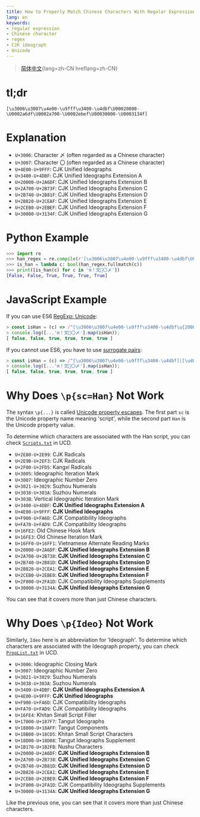 ```yaml
---
title: How to Properly Match Chinese Characters With Regular Expression
lang: en
keywords:
- regular expression
- Chinese character
- regex
- CJK ideograph
- Unicode
---
```


> [简体中文](zh-CN/){lang=zh-CN hreflang=zh-CN}

# tl;dr

```
[\u3006\u3007\u4e00-\u9fff\u3400-\u4dbf\U00020000-\U0002a6df\U0002a700-\U0002ebef\U00030000-\U0003134f]
```

# Explanation

- `U+3006`: Character 〆 (often regarded as a Chinese character)
- `U+3007`: Character 〇 (often regarded as a Chinese character)
- `U+4E00-U+9FFF`: CJK Unified Ideographs
- `U+3400-U+4DBF`: CJK Unified Ideographs Extension A
- `U+20000-U+2A6DF`: CJK Unified Ideographs Extension B
- `U+2A700-U+2B73F`: CJK Unified Ideographs Extension C
- `U+2B740-U+2B81F`: CJK Unified Ideographs Extension D
- `U+2B820-U+2CEAF`: CJK Unified Ideographs Extension E
- `U+2CEB0-U+2EBEF`: CJK Unified Ideographs Extension F
- `U+30000-U+3134F`: CJK Unified Ideographs Extension G

# Python Example

```python
>>> import re
>>> han_regex = re.compile(r'[\u3006\u3007\u4e00-\u9fff\u3400-\u4dbf\U00020000-\U0002a6df\U0002a700-\U0002ebef\U00030000-\U0003134f]')
>>> is_han = lambda c: bool(han_regex.fullmatch(c))
>>> print([is_han(c) for c in 'm！文𦫖〇〆'])
[False, False, True, True, True, True]
```

# JavaScript Example

If you can use ES6 [RegExp: Unicode](https://caniuse.com/mdn-javascript_builtins_regexp_unicode):

```javascript
> const isHan = (c) => /^[\u3006\u3007\u4e00-\u9fff\u3400-\u4dbf\u{20000}-\u{2a6df}\u{2a700}-\u{2ebef}\u{30000}-\u{3134f}]$/u.test(c);
> console.log([...'m！文𦫖〇〆'].map(isHan));
[ false, false, true, true, true, true ]
```

If you cannot use ES6, you have to use [surrogate pairs](http://russellcottrell.com/greek/utilities/SurrogatePairCalculator.htm):

```javascript
> const isHan = (c) => /^[\u3006\u3007\u4e00-\u9fff\u3400-\u4dbf]|[\ud840-\ud868\ud86a-\ud879\ud880-\ud883][\udc00-\udfff]|\ud869[\udc00-\udedf\udf00-\udfff]|\ud87a[\udc00-\udfef]|\ud884[\udc00-\udf4f]$/.test(c);
> console.log([...'m！文𦫖〇〆'].map(isHan));
[ false, false, true, true, true, true ]
```

# Why Does `\p{sc=Han}` Not Work

The syntax `\p{...}` is called [Unicode property escapes](https://tc39.es/proposal-regexp-unicode-property-escapes/). The first part `sc` is the Unicode property name meaning 'script', while the second part `Han` is the Unicode property value.

To determine which characters are associated with the Han script, you can check [`Scripts.txt`](https://www.unicode.org/Public/UCD/latest/ucd/Scripts.txt) in UCD.

- `U+2E80-U+2E99`: CJK Radicals
- `U+2E9B-U+2EF3`: CJK Radicals
- `U+2F00-U+2FD5`: Kangxi Radicals
- `U+3005`: Ideographic Iteration Mark
- `U+3007`: Ideographic Number Zero
- `U+3021-U+3029`: Suzhou Numerals
- `U+3038-U+303A`: Suzhou Numerals
- `U+303B`: Vertical Ideographic Iteration Mark
- `U+3400-U+4DBF`: **CJK Unified Ideographs Extension A**
- `U+4E00-U+9FFF`: **CJK Unified Ideographs**
- `U+F900-U+FA6D`: CJK Compatibility Ideographs
- `U+FA70-U+FAD9`: CJK Compatibility Ideographs
- `U+16FE2`: Old Chinese Hook Mark
- `U+16FE3`: Old Chinese Iteration Mark
- `U+16FF0-U+16FF1`: Vietnamese Alternate Reading Marks
- `U+20000-U+2A6DF`: **CJK Unified Ideographs Extension B**
- `U+2A700-U+2B738`: **CJK Unified Ideographs Extension C**
- `U+2B740-U+2B81D`: **CJK Unified Ideographs Extension D**
- `U+2B820-U+2CEA1`: **CJK Unified Ideographs Extension E**
- `U+2CEB0-U+2EBE0`: **CJK Unified Ideographs Extension F**
- `U+2F800-U+2FA1D`: CJK Compatibility Ideographs Supplements
- `U+30000-U+3134A`: **CJK Unified Ideographs Extension G**

You can see that it covers more than just Chinese characters.

# Why Does `\p{Ideo}` Not Work

Similarly, `Ideo` here is an abbreviation for 'Ideograph'. To determine which characters are associated with the Ideograph property, you can check [`PropList.txt`](https://www.unicode.org/Public/UCD/latest/ucd/PropList.txt) in UCD.

- `U+3006`: Ideographic Closing Mark
- `U+3007`: Ideographic Number Zero
- `U+3021-U+3029`: Suzhou Numerals
- `U+3038-U+303A`: Suzhou Numerals
- `U+3400-U+4DBF`: **CJK Unified Ideographs Extension A**
- `U+4E00-U+9FFF`: **CJK Unified Ideographs**
- `U+F900-U+FA6D`: CJK Compatibility Ideographs
- `U+FA70-U+FAD9`: CJK Compatibility Ideographs
- `U+16FE4`: Khitan Small Script Filler
- `U+17000-U+187F7`: Tangut Ideographs
- `U+18800-U+18AFF`: Tangut Components
- `U+18B00-U+18CD5`: Khitan Small Script Characters
- `U+18D00-U+18D08`: Tangut Ideographs Supplement
- `U+1B170-U+1B2FB`: Nushu Characters
- `U+20000-U+2A6DF`: **CJK Unified Ideographs Extension B**
- `U+2A700-U+2B738`: **CJK Unified Ideographs Extension C**
- `U+2B740-U+2B81D`: **CJK Unified Ideographs Extension D**
- `U+2B820-U+2CEA1`: **CJK Unified Ideographs Extension E**
- `U+2CEB0-U+2EBE0`: **CJK Unified Ideographs Extension F**
- `U+2F800-U+2FA1D`: CJK Compatibility Ideographs Supplements
- `U+30000-U+3134A`: **CJK Unified Ideographs Extension G**

Like the previous one, you can see that it covers more than just Chinese characters.
